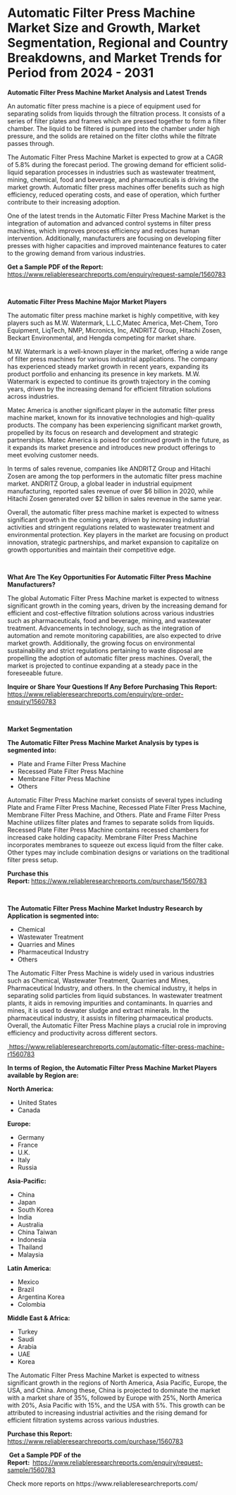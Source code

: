 <p><h1>Automatic Filter Press Machine Market Size and Growth, Market Segmentation, Regional and Country Breakdowns, and Market Trends for Period from 2024 -  2031</h1></p><p><strong>Automatic Filter Press Machine Market Analysis and Latest Trends</strong></p>
<p><p>An automatic filter press machine is a piece of equipment used for separating solids from liquids through the filtration process. It consists of a series of filter plates and frames which are pressed together to form a filter chamber. The liquid to be filtered is pumped into the chamber under high pressure, and the solids are retained on the filter cloths while the filtrate passes through.</p><p>The Automatic Filter Press Machine Market is expected to grow at a CAGR of 5.8% during the forecast period. The growing demand for efficient solid-liquid separation processes in industries such as wastewater treatment, mining, chemical, food and beverage, and pharmaceuticals is driving the market growth. Automatic filter press machines offer benefits such as high efficiency, reduced operating costs, and ease of operation, which further contribute to their increasing adoption.</p><p>One of the latest trends in the Automatic Filter Press Machine Market is the integration of automation and advanced control systems in filter press machines, which improves process efficiency and reduces human intervention. Additionally, manufacturers are focusing on developing filter presses with higher capacities and improved maintenance features to cater to the growing demand from various industries.</p></p>
<p><strong>Get a Sample PDF of the Report:&nbsp;</strong> <a href="https://www.reliableresearchreports.com/enquiry/request-sample/1560783">https://www.reliableresearchreports.com/enquiry/request-sample/1560783</a></p>
<p>&nbsp;</p>
<p><strong>Automatic Filter Press Machine Major Market Players</strong></p>
<p><p>The automatic filter press machine market is highly competitive, with key players such as M.W. Watermark, L.L.C,Matec America, Met-Chem, Toro Equipment, LiqTech, NMP, Micronics, Inc, ANDRITZ Group, Hitachi Zosen, Beckart Environmental, and Hengda competing for market share.</p><p>M.W. Watermark is a well-known player in the market, offering a wide range of filter press machines for various industrial applications. The company has experienced steady market growth in recent years, expanding its product portfolio and enhancing its presence in key markets. M.W. Watermark is expected to continue its growth trajectory in the coming years, driven by the increasing demand for efficient filtration solutions across industries.</p><p>Matec America is another significant player in the automatic filter press machine market, known for its innovative technologies and high-quality products. The company has been experiencing significant market growth, propelled by its focus on research and development and strategic partnerships. Matec America is poised for continued growth in the future, as it expands its market presence and introduces new product offerings to meet evolving customer needs.</p><p>In terms of sales revenue, companies like ANDRITZ Group and Hitachi Zosen are among the top performers in the automatic filter press machine market. ANDRITZ Group, a global leader in industrial equipment manufacturing, reported sales revenue of over $6 billion in 2020, while Hitachi Zosen generated over $2 billion in sales revenue in the same year.</p><p>Overall, the automatic filter press machine market is expected to witness significant growth in the coming years, driven by increasing industrial activities and stringent regulations related to wastewater treatment and environmental protection. Key players in the market are focusing on product innovation, strategic partnerships, and market expansion to capitalize on growth opportunities and maintain their competitive edge.</p></p>
<p>&nbsp;</p>
<p><strong>What Are The Key Opportunities For Automatic Filter Press Machine Manufacturers?</strong></p>
<p><p>The global Automatic Filter Press Machine market is expected to witness significant growth in the coming years, driven by the increasing demand for efficient and cost-effective filtration solutions across various industries such as pharmaceuticals, food and beverage, mining, and wastewater treatment. Advancements in technology, such as the integration of automation and remote monitoring capabilities, are also expected to drive market growth. Additionally, the growing focus on environmental sustainability and strict regulations pertaining to waste disposal are propelling the adoption of automatic filter press machines. Overall, the market is projected to continue expanding at a steady pace in the foreseeable future.</p></p>
<p><strong>Inquire or Share Your Questions If Any Before Purchasing This Report:</strong> <a href="https://www.reliableresearchreports.com/enquiry/pre-order-enquiry/1560783">https://www.reliableresearchreports.com/enquiry/pre-order-enquiry/1560783</a></p>
<p>&nbsp;</p>
<p><strong>Market Segmentation</strong></p>
<p><strong>The Automatic Filter Press Machine Market Analysis by types is segmented into:</strong></p>
<p><ul><li>Plate and Frame Filter Press Machine</li><li>Recessed Plate Filter Press Machine</li><li>Membrane Filter Press Machine</li><li>Others</li></ul></p>
<p><p>Automatic Filter Press Machine market consists of several types including Plate and Frame Filter Press Machine, Recessed Plate Filter Press Machine, Membrane Filter Press Machine, and Others. Plate and Frame Filter Press Machine utilizes filter plates and frames to separate solids from liquids. Recessed Plate Filter Press Machine contains recessed chambers for increased cake holding capacity. Membrane Filter Press Machine incorporates membranes to squeeze out excess liquid from the filter cake. Other types may include combination designs or variations on the traditional filter press setup.</p></p>
<p><strong>Purchase this Report:&nbsp;</strong><a href="https://www.reliableresearchreports.com/purchase/1560783">https://www.reliableresearchreports.com/purchase/1560783</a></p>
<p>&nbsp;</p>
<p><strong>The Automatic Filter Press Machine Market Industry Research by Application is segmented into:</strong></p>
<p><ul><li>Chemical</li><li>Wastewater Treatment</li><li>Quarries and Mines</li><li>Pharmaceutical Industry</li><li>Others</li></ul></p>
<p><p>The Automatic Filter Press Machine is widely used in various industries such as Chemical, Wastewater Treatment, Quarries and Mines, Pharmaceutical Industry, and others. In the chemical industry, it helps in separating solid particles from liquid substances. In wastewater treatment plants, it aids in removing impurities and contaminants. In quarries and mines, it is used to dewater sludge and extract minerals. In the pharmaceutical industry, it assists in filtering pharmaceutical products. Overall, the Automatic Filter Press Machine plays a crucial role in improving efficiency and productivity across different sectors.</p></p>
<p><a href="https://www.reliableresearchreports.com/automatic-filter-press-machine-r1560783">&nbsp;https://www.reliableresearchreports.com/automatic-filter-press-machine-r1560783</a></p>
<p><strong>In terms of Region, the Automatic Filter Press Machine Market Players available by Region are:</strong></p>
<p>
    <p> <strong> North America: </strong>
        <ul>
            <li>United States</li>
            <li>Canada</li>
        </ul>
        </p> 
    <p> <strong> Europe: </strong>
        <ul>
            <li>Germany</li>
            <li>France</li>
            <li>U.K.</li>
            <li>Italy</li>
            <li>Russia</li>
        </ul>
        </p> 
    <p> <strong> Asia-Pacific: </strong>
        <ul>
            <li>China</li>
            <li>Japan</li>
            <li>South Korea</li>
            <li>India</li>
            <li>Australia</li>
            <li>China Taiwan</li>
            <li>Indonesia</li>
            <li>Thailand</li>
            <li>Malaysia</li>
        </ul>
        </p> 
    <p> <strong> Latin America: </strong>
        <ul>
            <li>Mexico</li>
            <li>Brazil</li>
            <li>Argentina Korea</li>
            <li>Colombia</li>
        </ul>
        </p> 
    <p> <strong> Middle East & Africa: </strong>
        <ul>
            <li>Turkey</li>
            <li>Saudi</li>
            <li>Arabia</li>
            <li>UAE</li>
            <li>Korea</li>
        </ul>
    </p>
    </p>
<p><p>The Automatic Filter Press Machine Market is expected to witness significant growth in the regions of North America, Asia Pacific, Europe, the USA, and China. Among these, China is projected to dominate the market with a market share of 35%, followed by Europe with 25%, North America with 20%, Asia Pacific with 15%, and the USA with 5%. This growth can be attributed to increasing industrial activities and the rising demand for efficient filtration systems across various industries.</p></p>
<p><strong>Purchase this Report: </strong><a href="https://www.reliableresearchreports.com/purchase/1560783">https://www.reliableresearchreports.com/purchase/1560783</a></p>
<p>&nbsp;<strong>Get a Sample PDF of the Report:&nbsp;&nbsp;</strong><a href="https://www.reliableresearchreports.com/enquiry/request-sample/1560783">https://www.reliableresearchreports.com/enquiry/request-sample/1560783</a></p>
<p><strong></strong></p>
<p>Check more reports on https://www.reliableresearchreports.com/</p>